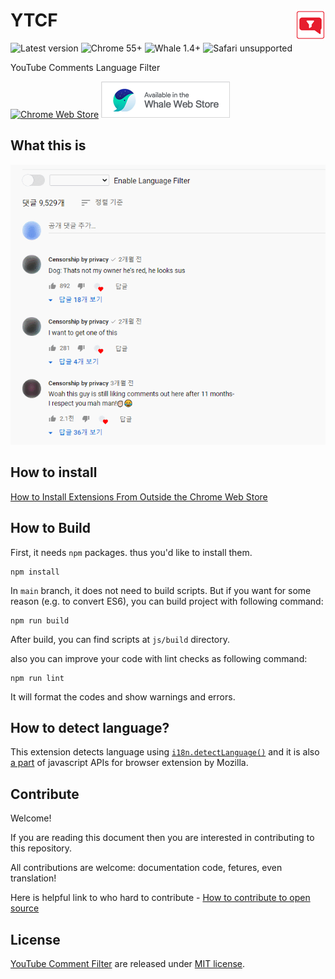 # YTCF <img align="right" src="icons/icon48.png"/>

![Latest version](https://img.shields.io/chrome-web-store/v/jdiikkhlhlgndjllhoinidnkbgkjfepe) ![Chrome 55+](https://img.shields.io/badge/chrome-55%2B-green]) ![Whale 1.4+](https://img.shields.io/badge/whale-1.4%2B-green]) ![Safari unsupported](https://img.shields.io/badge/safari-unsupported-lightgray)

YouTube Comments Language Filter

[![Chrome Web Store](https://storage.googleapis.com/chrome-gcs-uploader.appspot.com/image/WlD8wC6g8khYWPJUsQceQkhXSlv1/UV4C4ybeBTsZt43U4xis.png)](https://chrome.google.com/webstore/detail/youtube-comment-language/jdiikkhlhlgndjllhoinidnkbgkjfepe) [![Naver Whale Store](docs/images/whalestore-sm.png)](https://store.whale.naver.com/detail/iphmcbbipommlpkmgffhohlkomhakcel)

## What this is

![how to use](docs/images/preview.gif)

## How to install

[How to Install Extensions From Outside the Chrome Web Store](https://www.howtogeek.com/120743/how-to-install-extensions-from-outside-the-chrome-web-store/)

## How to Build

First, it needs `npm` packages. thus you'd like to install them.

```
npm install
```

In `main` branch, it does not need to build scripts. But if you want for some reason (e.g. to convert ES6), you can build project with following command:

```
npm run build
```

After build, you can find scripts at `js/build` directory.

also you can improve your code with lint checks as following command:

```
npm run lint
```

It will format the codes and show warnings and errors.

## How to detect language?

This extension detects language using [`i18n.detectLanguage()`](https://developer.mozilla.org/en-US/docs/Mozilla/Add-ons/WebExtensions/API/i18n/detectLanguage) and it is also [a part](https://developer.mozilla.org/en-US/docs/Mozilla/Add-ons/WebExtensions/API/i18n) of javascript APIs for browser extension by Mozilla.

## Contribute

Welcome!

If you are reading this document then you are interested in contributing to this repository.

All contributions are welcome: documentation code, fetures, even translation!

Here is helpful link to who hard to contribute - [How to contribute to open source](https://github.com/freeCodeCamp/how-to-contribute-to-open-source/blob/master/README.md)

## License

[YouTube Comment Filter](https://github.com/joonas-yoon/ytcf/) are released under [MIT license](https://github.com/joonas-yoon/ytcf/blob/master/LICENSE).
